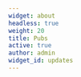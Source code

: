 ```yaml
---
widget: about
headless: true
weight: 20
title: Pubs
active: true
author: admin
widget_id: updates
---
```

